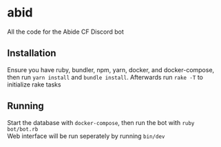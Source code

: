 # abid
All the code for the Abide CF Discord bot

## Installation
Ensure you have ruby, bundler, npm, yarn, docker, and docker-compose, then run `yarn install` and `bundle install`. Afterwards run `rake -T` to initialize rake tasks

## Running
Start the database with `docker-compose`, then run the bot with `ruby bot/bot.rb`\
Web interface will be run seperately by running `bin/dev`